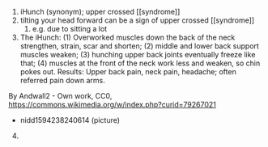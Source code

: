 1. iHunch (synonym); upper crossed [[syndrome]]
2. tilting your head forward can be a sign of upper crossed [[syndrome]]
	1. e.g. due to sitting a lot
3. The iHunch:  (1) Overworked muscles down the back of the neck strengthen, strain, scar and shorten; (2) middle and lower back support muscles weaken; (3) hunching upper back joints eventually freeze like that; (4) muscles at the front of the neck work less and weaken, so chin pokes out.  Results: Upper back pain, neck pain, headache; often referred pain down arms.

By Andwall2 - Own work, CC0, https://commons.wikimedia.org/w/index.php?curid=79267021

- nidd1594238240614 (picture)

4. 